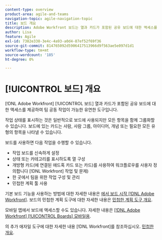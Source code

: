 ```yaml
---
content-type: overview
product-area: agile-and-teams
navigation-topic: agile-navigation-topic
title: 보드 개요
description: Adobe Workfront 보드는 열과 카드가 포함된 공유 보드에 대한 액세스를 제공하여 팀 공동 작업을 허용하는 유연한 도구입니다.
author: Lisa
feature: Agile
exl-id: 7382e338-3e4c-4a93-a0d4-87ef52f69f36
source-git-commit: 814765092d5906417513966d9f563ae5e097d1d1
workflow-type: tm+mt
source-wordcount: '185'
ht-degree: 0%

---
```


# [!UICONTROL 보드] 개요

[!DNL Adobe Workfront] [!UICONTROL 보드] 열과 카드가 포함된 공유 보드에 대한 액세스를 제공하여 팀 공동 작업이 가능한 유연한 도구입니다.

작업 상태를 표시하는 것은 일반적으로 보드에 사용되지만 모든 항목을 함께 그룹화할 수 있습니다. 보드에 있는 카드는 사람, 사람 그룹, 아이디어, 개념 또는 필요한 모든 유형의 항목을 나타낼 수 있습니다.

보드를 사용하면 다음 작업을 수행할 수 있습니다.

* 작업 보드를 신속하게 설정
* 상태 또는 카테고리를 표시하도록 열 구성
* 개방형 카드(에 연결된 애드혹 카드 또는 카드)를 사용하여 워크플로우를 사용자 정의합니다 [!DNL Workfront] 작업 및 문제)
* 한 곳에서 팀을 위한 작업 구성 및 관리
* 민첩한 계획 툴 사용

기본 보드 기능을 사용하는 방법에 대한 자세한 내용은 [에서 보드 시작 [!DNL Adobe Workfront]](../agile/get-started-with-boards/get-started-with-boards.md). 보드의 민첩한 계획 도구에 대한 자세한 내용은 [민첩한 계획 도구 개요](/help/quicksilver/agile/use-boards-agile-planning-tools/agile-planning-tools-overview.md).

모바일 앱에서 보드에 액세스할 수도 있습니다. 자세한 내용은 [[!DNL Adobe Workfront] [!UICONTROL Boards] 모바일용](/help/quicksilver/workfront-basics/mobile-apps/using-the-workfront-mobile-app/mobile-boards.md).

의 추가 애자일 도구에 대한 자세한 내용 [!DNL Workfront]를 참조하십시오. [민첩한 개요](../agile/agile-overview.md).
